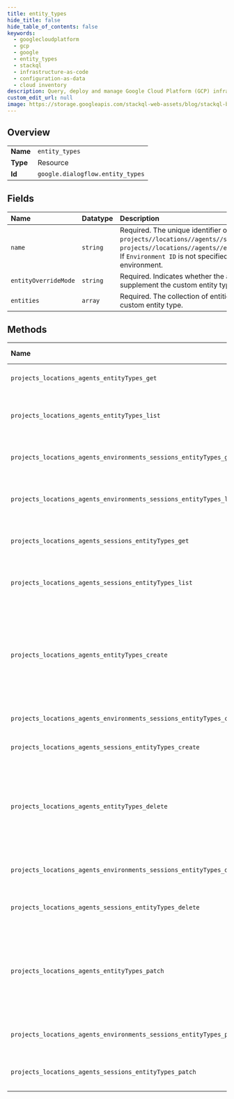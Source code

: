 ```yaml
---
title: entity_types
hide_title: false
hide_table_of_contents: false
keywords:
  - googlecloudplatform
  - gcp
  - google
  - entity_types
  - stackql
  - infrastructure-as-code
  - configuration-as-data
  - cloud inventory
description: Query, deploy and manage Google Cloud Platform (GCP) infrastructure and resources using SQL
custom_edit_url: null
image: https://storage.googleapis.com/stackql-web-assets/blog/stackql-blog-post-featured-image.png
---
```

  
    

## Overview
<table><tbody>
<tr><td><b>Name</b></td><td><code>entity_types</code></td></tr>
<tr><td><b>Type</b></td><td>Resource</td></tr>
<tr><td><b>Id</b></td><td><code>google.dialogflow.entity_types</code></td></tr>
</tbody></table>

## Fields
| Name | Datatype | Description |
|:-----|:---------|:------------|
| `name` | `string` | Required. The unique identifier of the session entity type. Format: `projects//locations//agents//sessions//entityTypes/` or `projects//locations//agents//environments//sessions//entityTypes/`. If `Environment ID` is not specified, we assume default 'draft' environment. |
| `entityOverrideMode` | `string` | Required. Indicates whether the additional data should override or supplement the custom entity type definition. |
| `entities` | `array` | Required. The collection of entities to override or supplement the custom entity type. |
## Methods
| Name | Accessible by | Required Params | Description |
|:-----|:--------------|:----------------|:------------|
| `projects_locations_agents_entityTypes_get` | `SELECT` | `name` | Retrieves the specified entity type. |
| `projects_locations_agents_entityTypes_list` | `SELECT` | `parent` | Returns the list of all entity types in the specified agent. |
| `projects_locations_agents_environments_sessions_entityTypes_get` | `SELECT` | `name` | Retrieves the specified session entity type. |
| `projects_locations_agents_environments_sessions_entityTypes_list` | `SELECT` | `parent` | Returns the list of all session entity types in the specified session. |
| `projects_locations_agents_sessions_entityTypes_get` | `SELECT` | `name` | Retrieves the specified session entity type. |
| `projects_locations_agents_sessions_entityTypes_list` | `SELECT` | `parent` | Returns the list of all session entity types in the specified session. |
| `projects_locations_agents_entityTypes_create` | `INSERT` | `parent` | Creates an entity type in the specified agent. Note: You should always train a flow prior to sending it queries. See the [training documentation](https://cloud.google.com/dialogflow/cx/docs/concept/training). |
| `projects_locations_agents_environments_sessions_entityTypes_create` | `INSERT` | `parent` | Creates a session entity type. |
| `projects_locations_agents_sessions_entityTypes_create` | `INSERT` | `parent` | Creates a session entity type. |
| `projects_locations_agents_entityTypes_delete` | `DELETE` | `name` | Deletes the specified entity type. Note: You should always train a flow prior to sending it queries. See the [training documentation](https://cloud.google.com/dialogflow/cx/docs/concept/training). |
| `projects_locations_agents_environments_sessions_entityTypes_delete` | `DELETE` | `name` | Deletes the specified session entity type. |
| `projects_locations_agents_sessions_entityTypes_delete` | `DELETE` | `name` | Deletes the specified session entity type. |
| `projects_locations_agents_entityTypes_patch` | `EXEC` | `name` | Updates the specified entity type. Note: You should always train a flow prior to sending it queries. See the [training documentation](https://cloud.google.com/dialogflow/cx/docs/concept/training). |
| `projects_locations_agents_environments_sessions_entityTypes_patch` | `EXEC` | `name` | Updates the specified session entity type. |
| `projects_locations_agents_sessions_entityTypes_patch` | `EXEC` | `name` | Updates the specified session entity type. |
